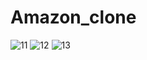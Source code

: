# Amazon_clone

![11](https://github.com/prajwalpal28/Amazon_clone/assets/102347114/18beefa6-7470-4897-b85a-ab58ba2f6c30)
![12](https://github.com/prajwalpal28/Amazon_clone/assets/102347114/b4237b57-dd7b-4f29-a742-822aad8038bf)
![13](https://github.com/prajwalpal28/Amazon_clone/assets/102347114/7e90d238-72d2-412d-8209-a2acaa93e97b)
